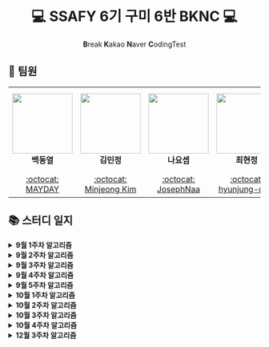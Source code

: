 <h1 align="center">💻 SSAFY 6기 구미 6반  BKNC 💻</h1>
<p align="center"><b>B</b>reak<b> K</b>akao <b>N</b>aver <b>C</b>odingTest</p>

## 👋 팀원

<table>
    <tr height="170px">
        <td align="center" width="170px">
            <a href="https://github.com/micro155"><img height="120px" width="120px" src="https://avatars.githubusercontent.com/u/69238456?v=4"/></a>
            <br />
            <strong>백동열</strong>
        </td>
        <td align="center" width="170px">
            <a href="https://github.com/Tenykim1109"><img height="120px" width="120px" src="https://avatars.githubusercontent.com/u/48265915?v=4"/></a>
            <br />
            <strong>김민정</strong>
        </td>
        <td align="center" width="170px">
            <a href="https://github.com/JosephNaa"><img height="120px" width="120px" src="https://avatars.githubusercontent.com/u/17241871?v=4"/></a>
            <br />
            <strong>나요셉</strong>
        </td>
        <td align="center" width="170px">
            <a href="https://github.com/hyunjung-choi"><img height="120px" width="120px" src="https://avatars.githubusercontent.com/u/69616347?v=4"/></a>
            <br />
            <strong>최현정</strong>
        </td>
    </tr>
    <tr height="50px">
        <td align="center">
            <a href="https://github.com/micro155">:octocat: MAYDAY</a>
            <br />
        </td>
        <td align="center">
            <a href="https://github.com/Tenykim1109">:octocat: Minjeong Kim</a>
            <br />
        <td align="center">
            <a href="https://github.com/JosephNaa">:octocat: JosephNaa</a>
            <br />
        </td>
        <td align="center">
            <a href="https://github.com/hyunjung-choi">:octocat: hyunjung-choi</a>
            <br />
        </td>
    </tr>
</table>

## 📚 스터디 일지

<details markdown="1">
<summary><strong>9월 1주차 알고리즘</strong></summary>
<br/>

|날짜|문제 번호|문제 이름|
|:---:|:---:|:---:|
|8월 30일(월)|<a href="https://www.acmicpc.net/problem/7569" target="_blank">BOJ 7569</a>|<a href="https://www.acmicpc.net/problem/7569" target="_blank">토마토</a>|    
|8월 31일(화)|<a href="https://swexpertacademy.com/main/code/problem/problemDetail.do?contestProbId=AV15OZ4qAPICFAYD&categoryId=AV15OZ4qAPICFAYD&categoryType=CODE" target="_blank">SWEA 1247</a>|<a href="https://swexpertacademy.com/main/code/problem/problemDetail.do?contestProbId=AV15OZ4qAPICFAYD&categoryId=AV15OZ4qAPICFAYD&categoryType=CODE" target="_blank">최적경로</a>|
|9월 1일(수)|<a href="https://swexpertacademy.com/main/code/problem/problemDetail.do?contestProbId=AV15PTkqAPYCFAYD&categoryId=AV15PTkqAPYCFAYD&categoryType=CODE" target="_blank">SWEA 1248</a>|<a href="https://swexpertacademy.com/main/code/problem/problemDetail.do?contestProbId=AV15PTkqAPYCFAYD&categoryId=AV15PTkqAPYCFAYD&categoryType=CODE" target="_blank">공통 조상</a>| 
|9월 1일(수)|<a href="https://swexpertacademy.com/main/code/problem/problemDetail.do?contestProbId=AV15QRX6APsCFAYD" target="_blank">SWEA 1249</a>|<a href="https://swexpertacademy.com/main/code/problem/problemDetail.do?contestProbId=AV15QRX6APsCFAYD" target="_blank">보급로</a>|   
|9월 2일(수)|<a href="https://swexpertacademy.com/main/code/problem/problemDetail.do?contestProbId=AV15StKqAQkCFAYD" target="_blank">SWEA 1251</a>|<a href="https://swexpertacademy.com/main/code/problem/problemDetail.do?contestProbId=AV15StKqAQkCFAYD" target="_blank">하나로</a>|    
|9월 2일(목)|<a href="https://swexpertacademy.com/main/code/problem/problemDetail.do?contestProbId=AV14jJh6ACYCFAYD" target="_blank">SWEA 1221</a>|<a href="https://swexpertacademy.com/main/code/problem/problemDetail.do?contestProbId=AV14jJh6ACYCFAYD" target="_blank">GNS</a>|
|9월 2일(목)|<a href="https://swexpertacademy.com/main/code/problem/problemDetail.do?contestProbId=AV18KWf6ItECFAZN" target="_blank">SWEA 1257</a>|<a href="https://swexpertacademy.com/main/code/problem/problemDetail.do?contestProbId=AV18KWf6ItECFAZN" target="_blank">K번째 문자열</a>|
|9월 3일(금)|<a href="https://swexpertacademy.com/main/code/problem/problemDetail.do?contestProbId=AV18LoAqItcCFAZN" target="_blank">SWEA 1258</a>|<a href="https://swexpertacademy.com/main/code/problem/problemDetail.do?contestProbId=AV18LoAqItcCFAZN" target="_blank">행렬찾기</a>|
|9월 3일(금)|<a href="https://swexpertacademy.com/main/code/problem/problemDetail.do?contestProbId=AV18NaZqIt8CFAZN" target="_blank">SWEA 1259</a>|<a href="https://swexpertacademy.com/main/code/problem/problemDetail.do?contestProbId=AV18NaZqIt8CFAZN" target="_blank">금속막대</a>|
|9월 3일(금)|<a href="https://swexpertacademy.com/main/code/problem/problemDetail.do?contestProbId=AV18OR16IuUCFAZN" target="_blank">SWEA 1260</a>|<a href="https://swexpertacademy.com/main/code/problem/problemDetail.do?contestProbId=AV18OR16IuUCFAZN" target="_blank">화학물질2</a>|

</details>

<details markdown="1">
<summary><strong>9월 2주차 알고리즘</strong></summary>
<br/>

|날짜|문제 번호|문제 이름|
|:---:|:---:|:---:|
|9월 6일(월)|<a href="https://swexpertacademy.com/main/code/problem/problemDetail.do?contestProbId=AWIeRZV6kBUDFAVH" target="_blank">SWEA 4008</a>|<a href="https://swexpertacademy.com/main/code/problem/problemDetail.do?contestProbId=AWIeRZV6kBUDFAVH" target="_blank">숫자 만들기</a>|    
|9월 6일(월)|<a href="https://swexpertacademy.com/main/code/problem/problemDetail.do?contestProbId=AV5PpFQaAQMDFAUq" target="_blank">SWEA 1952</a>|<a href="https://swexpertacademy.com/main/code/problem/problemDetail.do?contestProbId=AV5PpFQaAQMDFAUq" target="_blank">수영장</a>|
|9월 7일(화)|<a href="https://swexpertacademy.com/main/code/problem/problemDetail.do?contestProbId=AWIeUtVakTMDFAVH" target="_blank">SWEA 4012</a>|<a href="https://swexpertacademy.com/main/code/problem/problemDetail.do?contestProbId=AWIeUtVakTMDFAVH" target="_blank">요리사</a>|    
|9월 7일(화)|<a href="https://swexpertacademy.com/main/code/problem/problemDetail.do?contestProbId=AV5V4A46AdIDFAWu" target="_blank">SWEA 2115</a>|<a href="https://swexpertacademy.com/main/code/problem/problemDetail.do?contestProbId=AV5V4A46AdIDFAWu" target="_blank">벌꿀채취</a>|
|9월 8일(수)|<a href="https://swexpertacademy.com/main/code/problem/problemDetail.do?contestProbId=AWngfZVa9XwDFAQU" target="_blank">SWEA 7465</a>|<a href="https://swexpertacademy.com/main/code/problem/problemDetail.do?contestProbId=AWngfZVa9XwDFAQU" target="_blank">창용 마을 무리의 개수</a>|    
|9월 8일(수)|<a href="https://swexpertacademy.com/main/code/problem/problemDetail.do?contestProbId=AV5PpLlKAQ4DFAUq" target="_blank">SWEA 1953</a>|<a href="https://swexpertacademy.com/main/code/problem/problemDetail.do?contestProbId=AV5PpLlKAQ4DFAUq" target="_blank">탈주범 검거</a>|
|9월 9일(목)|<a href="https://swexpertacademy.com/main/code/problem/problemDetail.do?contestProbId=AV4suNtaXFEDFAUf" target="_blank">SWEA 1767</a>|<a href="https://swexpertacademy.com/main/code/problem/problemDetail.do?contestProbId=AV4suNtaXFEDFAUf" target="_blank">프로세서 연결하기</a>|    
|9월 9일(목)|<a href="https://swexpertacademy.com/main/code/problem/problemDetail.do?contestProbId=AV5V61LqAf8DFAWu" target="_blank">SWEA 2117</a>|<a href="https://swexpertacademy.com/main/code/problem/problemDetail.do?contestProbId=AV5V61LqAf8DFAWu" target="_blank">홈 방범 서비스</a>|

</details>

<details markdown="1">
<summary><strong>9월 3주차 알고리즘</strong></summary>
<br/>

|날짜|문제 번호|문제 이름|
|:---:|:---:|:---:|
|9월 13일(월)|<a href="https://www.acmicpc.net/problem/1780" target="_blank">BOJ 1780</a>|<a href="https://www.acmicpc.net/problem/1780" target="_blank">종이의 개수</a>|    
|9월 14일(화)|<a href="https://www.acmicpc.net/problem/2447" target="_blank">BOJ 2447</a>|<a href="https://www.acmicpc.net/problem/2447" target="_blank">별 찍기 - 10</a>| 
|9월 15일(수)|<a href="https://www.acmicpc.net/problem/1992" target="_blank">BOJ 1992</a>|<a href="https://www.acmicpc.net/problem/1992" target="_blank">쿼드트리</a>|
|9월 16일(목)|<a href="https://www.acmicpc.net/problem/18222" target="_blank">BOJ 18222</a>|<a href="https://www.acmicpc.net/problem/18222" target="_blank">투에-모스 문자열</a>|
|9월 17일(금)|<a href="https://www.acmicpc.net/problem/2740" target="_blank">BOJ 2740</a>|<a href="https://www.acmicpc.net/problem/2740" target="_blank">행렬 곱셈</a>|
</details>

<details markdown="1">
<summary><strong>9월 4주차 알고리즘</strong></summary>
<br/>

|날짜|문제 번호|문제 이름|
|:---:|:---:|:---:|
|9월 23일(목)|<a href="https://www.acmicpc.net/problem/11049" target="_blank">BOJ 11049</a>|<a href="https://www.acmicpc.net/problem/11049" target="_blank">행렬 곱셈 순서</a>|
|9월 24일(금)|<a href="https://www.acmicpc.net/problem/1463" target="_blank">BOJ 1463</a>|<a href="https://www.acmicpc.net/problem/1463" target="_blank">1로 만들기</a>|
</details>

<details markdown="1">
<summary><strong>9월 5주차 알고리즘</strong></summary>
<br/>

|날짜|문제 번호|문제 이름|
|:---:|:---:|:---:|
|9월 27일(월)|<a href="https://www.acmicpc.net/problem/2110" target="_blank">BOJ 2110</a>|<a href="https://www.acmicpc.net/problem/2110" target="_blank">공유기 설치</a>|
|9월 28일(화)|<a href="https://www.acmicpc.net/problem/10815" target="_blank">BOJ 10815</a>|<a href="https://www.acmicpc.net/problem/10815" target="_blank">숫자 카드</a>|
|9월 29일(수)|<a href="https://www.acmicpc.net/problem/1654" target="_blank">BOJ 1654</a>|<a href="https://www.acmicpc.net/problem/1654" target="_blank">랜선 자르기</a>|
|9월 30일(목)|<a href="https://www.acmicpc.net/problem/12015" target="_blank">BOJ 12015</a>|<a href="https://www.acmicpc.net/problem/12015" target="_blank">가장 긴 증가하는 부분 수열 2</a>|
|10월 1일(금)|<a href="https://www.acmicpc.net/problem/1764" target="_blank">BOJ 1764</a>|<a href="https://www.acmicpc.net/problem/1764" target="_blank">듣보잡</a>|
</details>

<details markdown="1">
<summary><strong>10월 1주차 알고리즘</strong></summary>
<br/>

|날짜|문제 번호|문제 이름|
|:---:|:---:|:---:|
|10월 5일(화)|<a href="https://www.acmicpc.net/problem/1446" target="_blank">BOJ 1446</a>|<a href="https://www.acmicpc.net/problem/1446" target="_blank">지름길</a>|
|10월 6일(수)|<a href="https://www.acmicpc.net/problem/1753" target="_blank">BOJ 1753</a>|<a href="https://www.acmicpc.net/problem/1753" target="_blank">최단경로</a>|
|10월 7일(목)|<a href="https://www.acmicpc.net/problem/18352" target="_blank">BOJ 18352</a>|<a href="https://www.acmicpc.net/problem/18352" target="_blank">특정 거리의 도시 찾기</a>|
|10월 8일(금)|<a href="https://www.acmicpc.net/problem/1504" target="_blank">BOJ 1504</a>|<a href="https://www.acmicpc.net/problem/1504" target="_blank">특정한 최단 경로</a>|
</details>

<details markdown="1">
<summary><strong>10월 2주차 알고리즘</strong></summary>
<br/>

|날짜|문제 번호|문제 이름|
|:---:|:---:|:---:|
|10월 12일(화)|<a href="https://www.acmicpc.net/problem/11723" target="_blank">BOJ 11723</a>|<a href="https://www.acmicpc.net/problem/11723" target="_blank">집합</a>|
|10월 13일(수)|<a href="https://swexpertacademy.com/main/code/problem/problemDetail.do?contestProbId=AWL2vlPKMlQDFAUE" target="_blank">SWEA 4311</a>|<a href="https://swexpertacademy.com/main/code/problem/problemDetail.do?contestProbId=AWL2vlPKMlQDFAUE" target="_blank">오래된 스마트폰</a>|
|10월 14일(목)|<a href="https://www.acmicpc.net/problem/1182" target="_blank">BOJ 1182</a>|<a href="https://www.acmicpc.net/problem/1182" target="_blank">부분수열의 합</a>|
</details>

<details markdown="1">
<summary><strong>10월 3주차 알고리즘</strong></summary>
<br/>

|날짜|문제 번호|문제 이름|
|:---:|:---:|:---:|
|10월 18일(월)|<a href="https://www.acmicpc.net/problem/2003" target="_blank">BOJ 2003</a>|<a href="https://www.acmicpc.net/problem/2003" target="_blank">수들의 합 2</a>|
|10월 19일(화)|<a href="https://www.acmicpc.net/problem/3273" target="_blank">BOJ 3273</a>|<a href="https://www.acmicpc.net/problem/3273" target="_blank">두 수의 합</a>|
|10월 20일(수)|<a href="https://www.acmicpc.net/problem/2559" target="_blank">BOJ 2559</a>|<a href="https://www.acmicpc.net/problem/2559" target="_blank">수열</a>|
|10월 21일(목)|<a href="https://www.acmicpc.net/problem/2531" target="_blank">BOJ 2531</a>|<a href="https://www.acmicpc.net/problem/2531" target="_blank">회전 초밥</a>|

</details>


<details markdown="1">
<summary><strong>10월 4주차 알고리즘</strong></summary>
<br/>

|날짜|문제 번호|문제 이름|
|:---:|:---:|:---:|
|10월 25일(월)|<a href="https://www.acmicpc.net/problem/11286" target="_blank">BOJ 11286</a>|<a href="https://www.acmicpc.net/problem/11286" target="_blank">절댓값 힙</a>|
|10월 26일(화)|<a href="https://www.acmicpc.net/problem/15903" target="_blank">BOJ 15903</a>|<a href="https://www.acmicpc.net/problem/15903" target="_blank">카드 합체 놀이</a>|
|10월 27일(수)|<a href="https://www.acmicpc.net/problem/1374" target="_blank">BOJ 1374</a>|<a href="https://www.acmicpc.net/problem/1374" target="_blank">강의실</a>|
|10월 28일(목)|<a href="https://www.acmicpc.net/problem/1655" target="_blank">BOJ 1655</a>|<a href="https://www.acmicpc.net/problem/1655" target="_blank">가운데를 말해요</a>|


</details>


<details markdown="1">
<summary><strong>12월 3주차 알고리즘</strong></summary>
<br/>

|날짜|문제 번호|문제 이름|
|:---:|:---:|:---:|
|12월 13일(월)|<a href="https://www.acmicpc.net/problem/2644" target="_blank">BOJ 2644</a>|<a href="https://www.acmicpc.net/problem/2644" target="_blank">촌수 계산</a>|
|12월 13일(월)|<a href="https://www.acmicpc.net/problem/11725" target="_blank">BOJ 11725</a>|<a href="https://www.acmicpc.net/problem/11725" target="_blank">트리의 부모 찾기</a>|
|12월 14일(화)|<a href="https://www.acmicpc.net/problem/1012" target="_blank">BOJ 1012</a>|<a href="https://www.acmicpc.net/problem/1012" target="_blank">유기농 배추</a>|
|12월 14일(화)|<a href="https://www.acmicpc.net/problem/4963" target="_blank">BOJ 4963</a>|<a href="https://www.acmicpc.net/problem/4963" target="_blank">섬의 개수</a>|
|12월 15일(수)|<a href="https://www.acmicpc.net/problem/11724" target="_blank">BOJ 11724</a>|<a href="https://www.acmicpc.net/problem/11724" target="_blank">연결 요소의 개수</a>|
|12월 15일(수)|<a href="https://www.acmicpc.net/problem/1325" target="_blank">BOJ 1325</a>|<a href="https://www.acmicpc.net/problem/1325" target="_blank">효율적인 해킹</a>|

</details>
